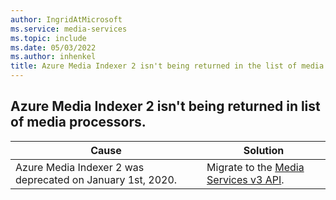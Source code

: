 ```yaml
---
author: IngridAtMicrosoft
ms.service: media-services
ms.topic: include
ms.date: 05/03/2022
ms.author: inhenkel
title: Azure Media Indexer 2 isn't being returned in the list of media processors.
---
```


<!-- 2201260010002678 -->

## Azure Media Indexer 2 isn't being returned in list of media processors.

| Cause | Solution |
| ----- | -------- |
| Azure Media Indexer 2 was deprecated on January 1st, 2020.| Migrate to the [Media Services v3 API](../migrate-v-2-v-3-migration-introduction.md?referrer=troubleshooting). |

